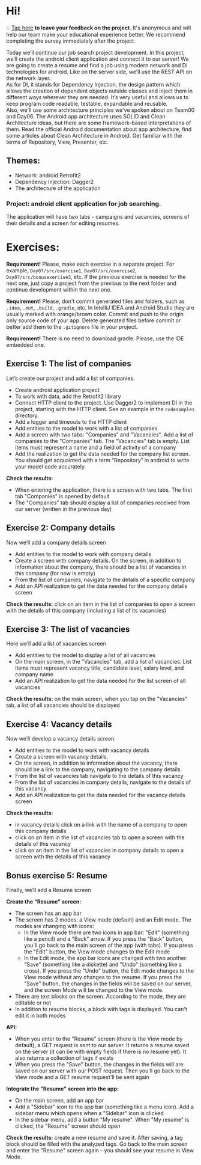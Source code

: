 # Hi!

💡 [Tap here](https://new.oprosso.net/p/4cb31ec3f47a4596bc758ea1861fb624) **to leave your feedback on the project**. It's anonymous and will help our team make your educational experience better. We recommend completing the survey immediately after the project.

Today we’ll continue our job search project development. In this project, we’ll create the android client application and connect it to our server! We are going to create a resume and find a job using modern network and DI technologies for android. Like on the server side, we’ll use the REST API on the network layer.   
As for DI, it stands for Dependency Injection, the design pattern which allows the creation of dependent objects outside classes and inject them in different ways wherever they are needed. It’s very useful and allows us to keep program code readable, testable, expandable and reusable.  
Also, we'll use some architecture principles we've spoken about on Team00 and Day06. The Android app architecture uses SOLID and Clean Architecture ideas, but there are some framework-based interpretations of them. Read the official Android documentation about app architecture, find some articles about Clean Architecture in Android. Get familiar with the terms of Repository, View, Presenter, etc.

## Themes:
- Network: android Retrofit2
- Dependency Injection: Dagger2
- The architecture of the application

### Project: android client application for job searching. 
The application will have two tabs - campaigns and vacancies, screens of their details and a screen for editing resumes.

# Exercises:

**Requirement!** Please, make each exercise in a separate project. For example, `Day07/src/exercise1`, `Day07/src/exercise2`, `Day07/src/bonusexercise3`, etc. If the previous exercise is needed for the next one, just copy a project from the previous to the next folder and continue development within the next one.

**Requirement!** Please, don't commit generated files and folders, such as `.idea`, `.out`, `.build`, `.gradle`, etc. In IntelliJ IDEA and Android Studio they are usually marked with orange/brown color. Commit and push to the origin only source code of your app. Delete generated files before commit or better add them to the `.gitignore` file in your project.

**Requirement!** There is no need to download gradle. Please, use the IDE embedded one.

## Exercise 1: The list of companies
Let’s create our project and add a list of companies.
- Create android application project
- To work with data, add the Retrofit2 library
- Connect HTTP client to the project. Use Dagger2 to implement DI in the project, starting with the HTTP client. See an example in the `codesamples`  directory.
- Add a logger and timeouts to the HTTP client
- Add entities to the model to work with a list of companies
- Add a screen with two tabs: "Companies" and "Vacancies". Add a list of companies to the "Companies" tab. The "Vacancies" tab is empty. List items must represent a name and a field of activity of a company
- Add the <YourAPI> realization to get the data needed for the company list screen. You should get acquainted with a term “Repository” in android to write your model code accurately.
  
**Check the results:**
- When entering the application, there is a screen with two tabs. The first tab "Companies" is opened by default
- The "Companies" tab should display a list of companies received from our server (written in the previous day)

## Exercise 2: Company details
Now we’ll add a company details screen
- Add entities to the model to work with company details
- Create a screen with company details. On the screen, in addition to information about the company, there should be a list of vacancies in this company (for now is empty)
- From the list of companies, navigate to the details of a specific company
- Add an API realization to get the data needed for the company details screen

**Check the results:** click on an item in the list of companies to open a screen with the details of this company (including a list of its vacancies)

## Exercise 3: The list of vacancies
Here we’ll add a list of vacancies screen
- Add entities to the model to display a list of all vacancies
- On the main screen, in the "Vacancies" tab, add a list of vacancies. List items must represent vacancy title, candidate level, salary level, and company name
- Add an API realization to get the data needed for the list screen of all vacancies

**Check the results:** on the main screen, when you tap on the "Vacancies" tab, a list of all vacancies should be displayed

## Exercise 4: Vacancy details
Now we’ll develop a vacancy details screen.
- Add entities to the model to work with vacancy details
- Create a screen with vacancy details.
- On the screen, in addition to information about the vacancy, there should be a link to the company, navigating to the company details.
- From the list of vacancies tab navigate to the details of this vacancy
- From the list of vacancies in company details, navigate to the details of this vacancy
- Add an API realization to get the data needed for the vacancy details screen

**Check the results:** 
- in vacancy details click on a link with the name of a company to open this company details
- click on an item in the list of vacancies tab to open a screen with the details of this vacancy
- click on an item in the list of vacancies in company details to open a screen with the details of this vacancy

## Bonus exercise 5: Resume
Finally, we’ll add a Resume screen  

**Create the "Resume" screen:**
- The screen has an app bar
- The screen has 2 modes: a View mode (default) and an Edit mode. The modes are changing with icons:
  - In the View mode there are two icons in app bar: "Edit" (something like a pencil) and a "Back" arrow. If you press the "Back" button, you'll go back to the main screen of the app (with tabs). If you press the "Edit" button, the View mode changes to the Edit mode
  - In the Edit mode, the app bar icons are changed with two another: "Save" (something like a diskette) and "Undo" (something like a cross). If you press the "Undo" button, the Edit mode changes to the View mode without any changes to the resume. If you press the "Save" button, the changes in the fields will be saved on our server, and the screen Mode will be changed to the View mode.
- There are text blocks on the screen. According to the mode, they are editable or not
- In addition to resume blocks, a block with tags is displayed. You can't edit it in both modes

**API:**
- When you enter to the "Resume" screen (there is the View mode by default), a GET request is sent to our server. It returns a resume saved on the server (it can be with empty fields if there is no resume yet). It also returns a collection of tags if exists  
- When you press the "Save" button, the changes in the fields will are saved on our server with our POST request. Then you'll go back to the View mode and a GET resume request'll be sent again

**Integrate the "Resume" screen into the app:**
- On the main screen, add an app bar
- Add a "Sidebar" icon to the app bar (something like a menu icon). Add a sidebar menu which opens when a "Sidebar" icon is clicked
- In the sidebar menu, add a button "My resume". When "My resume" is clicked, the "Resume" screen should open

**Check the results:** create a new resume and save it. After saving, a tag block should be filled with the analyzed tags. Go back to the main screen and enter the "Resume" screen again - you should see your resume in View Mode.
